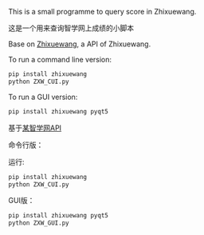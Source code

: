 This is a small programme to query score in Zhixuewang.

这是一个用来查询智学网上成绩的小脚本

Base on [Zhixuewang](https://github.com/anwenhu/zhixuewang), a API of Zhixuewang.

To run a command line version:
```bash
pip install zhixuewang
python ZXW_CUI.py
```

To run a GUI version:
```bash
pip install zhixuewang pyqt5
```

基于[某智学网API](https://github.com/anwenhu/zhixuewang)

命令行版：

运行:
```bash
pip install zhixuewang
python ZXW_CUI.py
```

GUI版：
```bash
pip install zhixuewang pyqt5
python ZXW_GUI.py
```
